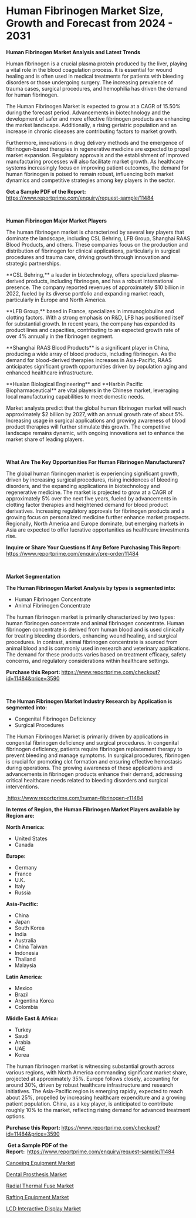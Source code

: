 <p><h1>Human Fibrinogen Market Size, Growth and Forecast from 2024 - 2031</h1></p><p><strong>Human Fibrinogen Market Analysis and Latest Trends</strong></p>
<p><p>Human fibrinogen is a crucial plasma protein produced by the liver, playing a vital role in the blood coagulation process. It is essential for wound healing and is often used in medical treatments for patients with bleeding disorders or those undergoing surgery. The increasing prevalence of trauma cases, surgical procedures, and hemophilia has driven the demand for human fibrinogen.</p><p>The Human Fibrinogen Market is expected to grow at a CAGR of 15.50% during the forecast period. Advancements in biotechnology and the development of safer and more effective fibrinogen products are enhancing the market landscape. Additionally, a rising geriatric population and an increase in chronic diseases are contributing factors to market growth. </p><p>Furthermore, innovations in drug delivery methods and the emergence of fibrinogen-based therapies in regenerative medicine are expected to propel market expansion. Regulatory approvals and the establishment of improved manufacturing processes will also facilitate market growth. As healthcare systems increasingly focus on improving patient outcomes, the demand for human fibrinogen is poised to remain robust, influencing both market dynamics and competitive strategies among key players in the sector.</p></p>
<p><strong>Get a Sample PDF of the Report:&nbsp;</strong> <a href="https://www.reportprime.com/enquiry/request-sample/11484">https://www.reportprime.com/enquiry/request-sample/11484</a></p>
<p>&nbsp;</p>
<p><strong>Human Fibrinogen Major Market Players</strong></p>
<p><p>The human fibrinogen market is characterized by several key players that dominate the landscape, including CSL Behring, LFB Group, Shanghai RAAS Blood Products, and others. These companies focus on the production and distribution of fibrinogen for clinical applications, particularly in surgical procedures and trauma care, driving growth through innovation and strategic partnerships.</p><p>**CSL Behring,** a leader in biotechnology, offers specialized plasma-derived products, including fibrinogen, and has a robust international presence. The company reported revenues of approximately $10 billion in 2022, fueled by its diverse portfolio and expanding market reach, particularly in Europe and North America.</p><p>**LFB Group,** based in France, specializes in immunoglobulins and clotting factors. With a strong emphasis on R&D, LFB has positioned itself for substantial growth. In recent years, the company has expanded its product lines and capacities, contributing to an expected growth rate of over 4% annually in the fibrinogen segment.</p><p>**Shanghai RAAS Blood Products** is a significant player in China, producing a wide array of blood products, including fibrinogen. As the demand for blood-derived therapies increases in Asia-Pacific, RAAS anticipates significant growth opportunities driven by population aging and enhanced healthcare infrastructure.</p><p>**Hualan Biological Engineering** and **Harbin Pacific Biopharmaceutical** are vital players in the Chinese market, leveraging local manufacturing capabilities to meet domestic needs.</p><p>Market analysts predict that the global human fibrinogen market will reach approximately $2 billion by 2027, with an annual growth rate of about 5%. Increasing usage in surgical applications and growing awareness of blood product therapies will further stimulate this growth. The competitive landscape remains dynamic, with ongoing innovations set to enhance the market share of leading players.</p></p>
<p>&nbsp;</p>
<p><strong>What Are The Key Opportunities For Human Fibrinogen Manufacturers?</strong></p>
<p><p>The global human fibrinogen market is experiencing significant growth, driven by increasing surgical procedures, rising incidences of bleeding disorders, and the expanding applications in biotechnology and regenerative medicine. The market is projected to grow at a CAGR of approximately 5% over the next five years, fueled by advancements in clotting factor therapies and heightened demand for blood product derivatives. Increasing regulatory approvals for fibrinogen products and a growing focus on personalized medicine further enhance market prospects. Regionally, North America and Europe dominate, but emerging markets in Asia are expected to offer lucrative opportunities as healthcare investments rise.</p></p>
<p><strong>Inquire or Share Your Questions If Any Before Purchasing This Report:</strong> <a href="https://www.reportprime.com/enquiry/pre-order/11484">https://www.reportprime.com/enquiry/pre-order/11484</a></p>
<p>&nbsp;</p>
<p><strong>Market Segmentation</strong></p>
<p><strong>The Human Fibrinogen Market Analysis by types is segmented into:</strong></p>
<p><ul><li>Human Fibrinogen Concentrate</li><li>Animal  Fibrinogen Concentrate</li></ul></p>
<p><p>The human fibrinogen market is primarily characterized by two types: human fibrinogen concentrate and animal fibrinogen concentrate. Human fibrinogen concentrate is derived from human blood and is used clinically for treating bleeding disorders, enhancing wound healing, and surgical procedures. In contrast, animal fibrinogen concentrate is sourced from animal blood and is commonly used in research and veterinary applications. The demand for these products varies based on treatment efficacy, safety concerns, and regulatory considerations within healthcare settings.</p></p>
<p><strong>Purchase this Report:&nbsp;</strong><a href="https://www.reportprime.com/checkout?id=11484&price=3590">https://www.reportprime.com/checkout?id=11484&price=3590</a></p>
<p>&nbsp;</p>
<p><strong>The Human Fibrinogen Market Industry Research by Application is segmented into:</strong></p>
<p><ul><li>Congenital Fibrinogen Deficiency</li><li>Surgical Procedures</li></ul></p>
<p><p>The Human Fibrinogen Market is primarily driven by applications in congenital fibrinogen deficiency and surgical procedures. In congenital fibrinogen deficiency, patients require fibrinogen replacement therapy to prevent bleeding and manage symptoms. In surgical procedures, fibrinogen is crucial for promoting clot formation and ensuring effective hemostasis during operations. The growing awareness of these applications and advancements in fibrinogen products enhance their demand, addressing critical healthcare needs related to bleeding disorders and surgical interventions.</p></p>
<p><a href="https://www.reportprime.com/human-fibrinogen-r11484">&nbsp;https://www.reportprime.com/human-fibrinogen-r11484</a></p>
<p><strong>In terms of Region, the Human Fibrinogen Market Players available by Region are:</strong></p>
<p>
    <p> <strong> North America: </strong>
        <ul>
            <li>United States</li>
            <li>Canada</li>
        </ul>
        </p> 
    <p> <strong> Europe: </strong>
        <ul>
            <li>Germany</li>
            <li>France</li>
            <li>U.K.</li>
            <li>Italy</li>
            <li>Russia</li>
        </ul>
        </p> 
    <p> <strong> Asia-Pacific: </strong>
        <ul>
            <li>China</li>
            <li>Japan</li>
            <li>South Korea</li>
            <li>India</li>
            <li>Australia</li>
            <li>China Taiwan</li>
            <li>Indonesia</li>
            <li>Thailand</li>
            <li>Malaysia</li>
        </ul>
        </p> 
    <p> <strong> Latin America: </strong>
        <ul>
            <li>Mexico</li>
            <li>Brazil</li>
            <li>Argentina Korea</li>
            <li>Colombia</li>
        </ul>
        </p> 
    <p> <strong> Middle East & Africa: </strong>
        <ul>
            <li>Turkey</li>
            <li>Saudi</li>
            <li>Arabia</li>
            <li>UAE</li>
            <li>Korea</li>
        </ul>
    </p>
    </p>
<p><p>The human fibrinogen market is witnessing substantial growth across various regions, with North America commanding significant market share, projected at approximately 35%. Europe follows closely, accounting for around 30%, driven by robust healthcare infrastructure and research initiatives. The Asia-Pacific region is emerging rapidly, expected to reach about 25%, propelled by increasing healthcare expenditure and a growing patient population. China, as a key player, is anticipated to contribute roughly 10% to the market, reflecting rising demand for advanced treatment options.</p></p>
<p><strong>Purchase this Report: </strong><a href="https://www.reportprime.com/checkout?id=11484&price=3590">https://www.reportprime.com/checkout?id=11484&price=3590</a></p>
<p>&nbsp;<strong>Get a Sample PDF of the Report:&nbsp;&nbsp;</strong><a href="https://www.reportprime.com/enquiry/request-sample/11484">https://www.reportprime.com/enquiry/request-sample/11484</a></p>
<p><strong></strong></p>
<p><p><a href="https://issuu.com/reportprime-2/docs/canoeing-equipment-market-size-2030_25320dbac02e54">Canoeing Equipment Market</a></p><p><a href="https://www.linkedin.com/pulse/how-regional-global-trends-shaping-dental-prosthesis-market-snkze?trackingId=Tn08vCBUT1ucE61zZU7tQA%3D%3D">Dental Prosthesis Market</a></p><p><a href="https://medium.com/@pippa.ball45457/the-radial-thermal-fuse-market-industry-provides-a-comprehensive-and-current-analysis-of-the-4b3d71202dfe">Radial Thermal Fuse Market</a></p><p><a href="https://issuu.com/reportprime-2/docs/rafting-equipment-market-size-2030._b2a73b45da9203">Rafting Equipment Market</a></p><p><a href="https://medium.com/@theomorar08/lcd-interactive-display-market-essentials-key-market-players-demand-drivers-and-roi-potential-7bc22798ef5d">LCD Interactive Display Market</a></p></p>